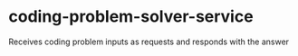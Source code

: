# coding-problem-solver-service
Receives coding problem inputs as requests and responds with the answer
